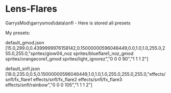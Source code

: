 # Lens-Flares

GarrysMod\garrysmod\data\snfl - Here is stored all presets

My presets:

default_gmod.json
[15.0,299.0,0.4399999976158142,0.15000000596046449,0.0,1.0,1.0,255.0,255.0,255.0,"sprites/glow04_noz sprites/blueflare1_noz_gmod sprites/orangecore1_gmod sprites/light_ignorez","0 0 0 90","1 1 1 2"]

default_snfl.json
[18.0,235.0,0.5,0.15000000596046449,1.0,1.0,1.0,255.0,255.0,255.0,"effects/snfl/fx_flare1 effects/snfl/fx_flare2 effects/snfl/fx_flare3 effects/snfl/rainbow","0 0 0 105","1 1 1 2"]
